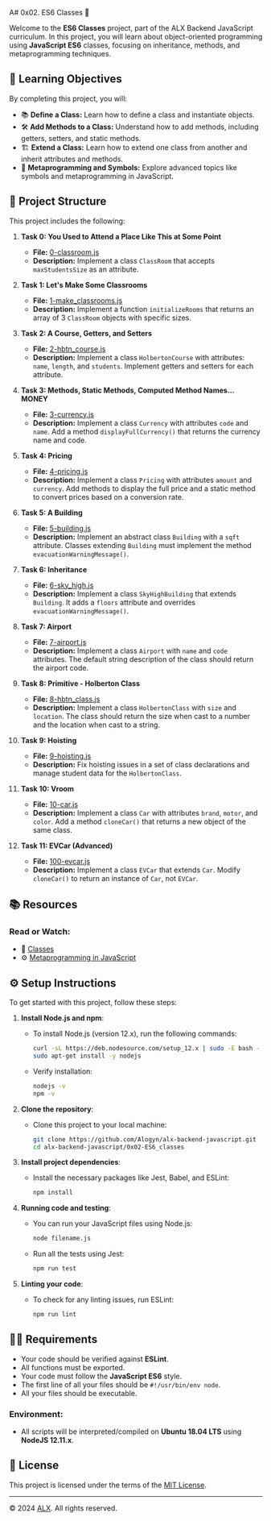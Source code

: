 A# 0x02. ES6 Classes 🏫

Welcome to the **ES6 Classes** project, part of the ALX Backend JavaScript curriculum. In this project, you will learn about object-oriented programming using **JavaScript ES6** classes, focusing on inheritance, methods, and metaprogramming techniques.

## 📝 Learning Objectives

By completing this project, you will:

- 📚 **Define a Class:** Learn how to define a class and instantiate objects.
- 🛠️ **Add Methods to a Class:** Understand how to add methods, including getters, setters, and static methods.
- 🏗️ **Extend a Class:** Learn how to extend one class from another and inherit attributes and methods.
- 🔧 **Metaprogramming and Symbols:** Explore advanced topics like symbols and metaprogramming in JavaScript.

## 📂 Project Structure

This project includes the following:

1. **Task 0: You Used to Attend a Place Like This at Some Point**  
   - **File:** [0-classroom.js](./0-classroom.js)  
   - **Description:** Implement a class `ClassRoom` that accepts `maxStudentsSize` as an attribute.

2. **Task 1: Let's Make Some Classrooms**  
   - **File:** [1-make_classrooms.js](./1-make_classrooms.js)  
   - **Description:** Implement a function `initializeRooms` that returns an array of 3 `ClassRoom` objects with specific sizes.

3. **Task 2: A Course, Getters, and Setters**  
   - **File:** [2-hbtn_course.js](./2-hbtn_course.js)  
   - **Description:** Implement a class `HolbertonCourse` with attributes: `name`, `length`, and `students`. Implement getters and setters for each attribute.

4. **Task 3: Methods, Static Methods, Computed Method Names... MONEY**  
   - **File:** [3-currency.js](./3-currency.js)  
   - **Description:** Implement a class `Currency` with attributes `code` and `name`. Add a method `displayFullCurrency()` that returns the currency name and code.

5. **Task 4: Pricing**  
   - **File:** [4-pricing.js](./4-pricing.js)  
   - **Description:** Implement a class `Pricing` with attributes `amount` and `currency`. Add methods to display the full price and a static method to convert prices based on a conversion rate.

6. **Task 5: A Building**  
   - **File:** [5-building.js](./5-building.js)  
   - **Description:** Implement an abstract class `Building` with a `sqft` attribute. Classes extending `Building` must implement the method `evacuationWarningMessage()`.

7. **Task 6: Inheritance**  
   - **File:** [6-sky_high.js](./6-sky_high.js)  
   - **Description:** Implement a class `SkyHighBuilding` that extends `Building`. It adds a `floors` attribute and overrides `evacuationWarningMessage()`.

8. **Task 7: Airport**  
   - **File:** [7-airport.js](./7-airport.js)  
   - **Description:** Implement a class `Airport` with `name` and `code` attributes. The default string description of the class should return the airport code.

9. **Task 8: Primitive - Holberton Class**  
   - **File:** [8-hbtn_class.js](./8-hbtn_class.js)  
   - **Description:** Implement a class `HolbertonClass` with `size` and `location`. The class should return the size when cast to a number and the location when cast to a string.

10. **Task 9: Hoisting**  
    - **File:** [9-hoisting.js](./9-hoisting.js)  
    - **Description:** Fix hoisting issues in a set of class declarations and manage student data for the `HolbertonClass`.

11. **Task 10: Vroom**  
    - **File:** [10-car.js](./10-car.js)  
    - **Description:** Implement a class `Car` with attributes `brand`, `motor`, and `color`. Add a method `cloneCar()` that returns a new object of the same class.

12. **Task 11: EVCar (Advanced)**  
    - **File:** [100-evcar.js](./100-evcar.js)  
    - **Description:** Implement a class `EVCar` that extends `Car`. Modify `cloneCar()` to return an instance of `Car`, not `EVCar`.

## 📚 Resources

### Read or Watch:

- 📘 [Classes](https://developer.mozilla.org/en-US/docs/Web/JavaScript/Reference/Classes)
- ⚙️ [Metaprogramming in JavaScript](https://exploringjs.com/es6/ch_metaprogramming.html)

## ⚙️ Setup Instructions

To get started with this project, follow these steps:

1. **Install Node.js and npm**:
   - To install Node.js (version 12.x), run the following commands:
     ```bash
     curl -sL https://deb.nodesource.com/setup_12.x | sudo -E bash -
     sudo apt-get install -y nodejs
     ```
   - Verify installation:
     ```bash
     nodejs -v
     npm -v
     ```

2. **Clone the repository**:
   - Clone this project to your local machine:
     ```bash
     git clone https://github.com/Alogyn/alx-backend-javascript.git
     cd alx-backend-javascript/0x02-ES6_classes
     ```

3. **Install project dependencies**:
   - Install the necessary packages like Jest, Babel, and ESLint:
     ```bash
     npm install
     ```

4. **Running code and testing**:
   - You can run your JavaScript files using Node.js:
     ```bash
     node filename.js
     ```
   - Run all the tests using Jest:
     ```bash
     npm run test
     ```

5. **Linting your code**:
   - To check for any linting issues, run ESLint:
     ```bash
     npm run lint
     ```

## 🧑‍💻 Requirements

- Your code should be verified against **ESLint**.
- All functions must be exported.
- Your code must follow the **JavaScript ES6** style.
- The first line of all your files should be `#!/usr/bin/env node`.
- All your files should be executable.

### Environment:

- All scripts will be interpreted/compiled on **Ubuntu 18.04 LTS** using **NodeJS 12.11.x**.

## 📜 License

This project is licensed under the terms of the [MIT License](https://opensource.org/licenses/MIT).

---

© 2024 [ALX](https://www.alxafrica.com/). All rights reserved.
